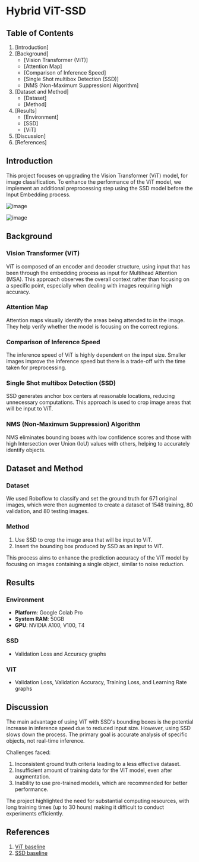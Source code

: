 # Hybrid ViT-SSD

## Table of Contents
1. [Introduction]
2. [Background]
   - [Vision Transformer (ViT)]
   - [Attention Map]
   - [Comparison of Inference Speed]
   - [Single Shot multibox Detection (SSD)]
   - [NMS (Non-Maximum Suppression) Algorithm]
3. [Dataset and Method]
   - [Dataset]
   - [Method]
4. [Results]
   - [Environment]
   - [SSD]
   - [ViT]
5. [Discussion]
6. [References]

## Introduction
This project focuses on upgrading the Vision Transformer (ViT) model, for image classification. To enhance the performance of the ViT model, we implement an additional preprocessing step using the SSD model before the Input Embedding process.

![image](https://github.com/seo459/Hybrid-ViT-SSD/assets/72679290/1dabd85a-43dc-43bf-8494-9d8f0e6b29cc)

![image](https://github.com/seo459/Hybrid-ViT-SSD/assets/72679290/a2b36c89-f81b-4449-a8d1-24b90eb66ec0)

## Background

### Vision Transformer (ViT)
ViT is composed of an encoder and decoder structure, using input that has been through the embedding process as input for Multihead Attention (MSA). This approach observes the overall context rather than focusing on a specific point, especially when dealing with images requiring high accuracy.

### Attention Map
Attention maps visually identify the areas being attended to in the image. They help verify whether the model is focusing on the correct regions.

### Comparison of Inference Speed
The inference speed of ViT is highly dependent on the input size. Smaller images improve the inference speed but there is a trade-off with the time taken for preprocessing.

### Single Shot multibox Detection (SSD)
SSD generates anchor box centers at reasonable locations, reducing unnecessary computations. This approach is used to crop image areas that will be input to ViT.

### NMS (Non-Maximum Suppression) Algorithm
NMS eliminates bounding boxes with low confidence scores and those with high Intersection over Union (IoU) values with others, helping to accurately identify objects.

## Dataset and Method

### Dataset
We used Roboflow to classify and set the ground truth for 671 original images, which were then augmented to create a dataset of 1548 training, 80 validation, and 80 testing images.

### Method
1. Use SSD to crop the image area that will be input to ViT.
2. Insert the bounding box produced by SSD as an input to ViT.

This process aims to enhance the prediction accuracy of the ViT model by focusing on images containing a single object, similar to noise reduction.

## Results

### Environment
- **Platform**: Google Colab Pro
- **System RAM**: 50GB
- **GPU**: NVIDIA A100, V100, T4

### SSD
- Validation Loss and Accuracy graphs

### ViT
- Validation Loss, Validation Accuracy, Training Loss, and Learning Rate graphs

## Discussion
The main advantage of using ViT with SSD's bounding boxes is the potential increase in inference speed due to reduced input size. However, using SSD slows down the process. The primary goal is accurate analysis of specific objects, not real-time inference.

Challenges faced:
1. Inconsistent ground truth criteria leading to a less effective dataset.
2. Insufficient amount of training data for the ViT model, even after augmentation.
3. Inability to use pre-trained models, which are recommended for better performance.

The project highlighted the need for substantial computing resources, with long training times (up to 30 hours) making it difficult to conduct experiments efficiently.

## References
1. [ViT baseline](https://github.com/YoojLee/vit)
2. [SSD baseline](https://d2l.ai/chapter_computer-vision/ssd.html)

